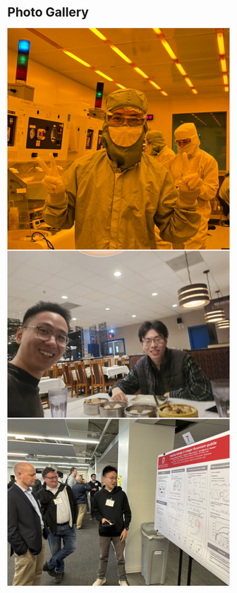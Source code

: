 # Photo Gallery

<div class="photo-grid">
    <div class="photo-card" onclick="expandPhoto('/photo-grid/images/clean_room.png', 'In UW-Madison ECE Clean room')">
        <img src="/photo-grid/images/clean_room.png" alt="In UW-Madison ECE Clean room">
    </div>
    <div class="photo-card" onclick="expandPhoto('/photo-grid/images/ShuiJiang.jpg', 'Eating Dim Sum w/ Shui Jiang from CUHK ECE')">
        <img src="/photo-grid/images/ShuiJiang.jpg" alt="Dim Sum w/ Shui Jiang from CUHK ECE">
    </div>
    <div class="photo-card" onclick="expandPhoto('/photo-grid/images/poster_2024.jpg', 'Photo of me giving a talk @ IMSI quantum hardware workshop 2024 to Prof. Jens Koch')">
        <img src="/photo-grid/images/poster_2024.jpg" alt="Photo of me giving a talk @ IMSI quantum hardware workshop 2024">
    </div>
</div> 